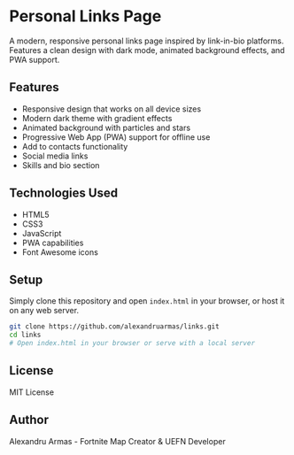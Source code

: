 # Personal Links Page

A modern, responsive personal links page inspired by link-in-bio platforms. Features a clean design with dark mode, animated background effects, and PWA support.

## Features

- Responsive design that works on all device sizes
- Modern dark theme with gradient effects
- Animated background with particles and stars
- Progressive Web App (PWA) support for offline use
- Add to contacts functionality
- Social media links
- Skills and bio section

## Technologies Used

- HTML5
- CSS3
- JavaScript
- PWA capabilities
- Font Awesome icons

## Setup

Simply clone this repository and open `index.html` in your browser, or host it on any web server.

```bash
git clone https://github.com/alexandruarmas/links.git
cd links
# Open index.html in your browser or serve with a local server
```

## License

MIT License

## Author

Alexandru Armas - Fortnite Map Creator & UEFN Developer 